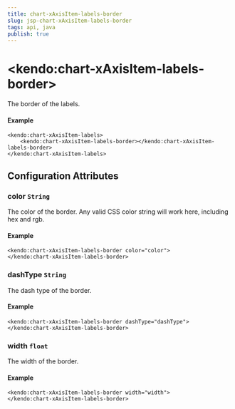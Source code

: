 ```yaml
---
title: chart-xAxisItem-labels-border
slug: jsp-chart-xAxisItem-labels-border
tags: api, java
publish: true
---
```


# \<kendo:chart-xAxisItem-labels-border\>

The border of the labels.

#### Example
    <kendo:chart-xAxisItem-labels>
        <kendo:chart-xAxisItem-labels-border></kendo:chart-xAxisItem-labels-border>
    </kendo:chart-xAxisItem-labels>

## Configuration Attributes

### color `String`

The color of the border. Any valid CSS color string will work here, including
hex and rgb.

#### Example
    <kendo:chart-xAxisItem-labels-border color="color">
    </kendo:chart-xAxisItem-labels-border>

### dashType `String`

The dash type of the border.

#### Example
    <kendo:chart-xAxisItem-labels-border dashType="dashType">
    </kendo:chart-xAxisItem-labels-border>

### width `float`

The width of the border.

#### Example
    <kendo:chart-xAxisItem-labels-border width="width">
    </kendo:chart-xAxisItem-labels-border>


